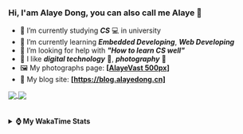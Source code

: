 ### Hi, **I'am Alaye Dong**, you can also call me **Alaye** 👋

- 📖 I’m currently studying ***CS*** 💻 in university
- 🌱 I’m currently learning ***Embedded Developing***, ***Web Developing***
- 🤔 I’m looking for help with ***"How to learn CS well"***
- 🤩 I like ***digital technology*** 📱, ***photography*** 📸
- 🖼️ My photographs page: **[[AlayeVast 500px](https://500px.com.cn/AlayeVast)]**
- 📰 My blog site: **[https://blog.alayedong.cn]**

<!--
[![Alaye's GitHub stats](https://github-readme-stats.vercel.app/api?username=Alaye-Dong&custom_title=Alaye%20Dong`s%20GitHub%20stats&show_icons=true&rank_icon=percentile&theme=transparent&include_all_commits=true&count_private=true)](https://github.com/anuraghazra/github-readme-stats) 
[![Top Langs](https://github-readme-stats.vercel.app/api/top-langs/?username=Alaye-Dong\&layout=compact&theme=transparent)](https://github.com/anuraghazra/github-readme-stats)
-->
<a href="https://github.com/anuraghazra/github-readme-stats">
  <img height=200 align="center" src="https://github-readme-stats.vercel.app/api?username=Alaye-Dong&custom_title=Alaye%20Dong`s%20GitHub%20stats&show_icons=true&rank_icon=percentile&theme=transparent&include_all_commits=true&count_private=true" />
</a>
<a href="https://github.com/anuraghazra/convoychat">
  <img height=200 align="center" src="https://github-readme-stats.vercel.app/api/top-langs/?username=Alaye-Dong&layout=compact&theme=transparent&include_all_commits=true&count_private=true&langs_count=8&card_width=300" />
</a>

<br />
<br />

<div style="display:none"> 
  <img src="https://visitor-badge.laobi.icu/badge?page_id=Alaye-Dong.Alaye-Dong"/>
</div>
<br />

<details>	
  <summary><b> ⌚ My WakaTime Stats </b></summary>

<br />

<!--START_SECTION:waka-->
![Code Time](http://img.shields.io/badge/Code%20Time-459%20hrs%2026%20mins-blue)

![Profile Views](http://img.shields.io/badge/Profile%20Views-2-blue)

![Lines of code](https://img.shields.io/badge/From%20Hello%20World%20I%27ve%20Written-1.2%20million%20lines%20of%20code-blue)

**🐱 My GitHub Data** 

> 📦 262.6 kB Used in GitHub's Storage 
 > 
> 🚫 Not Opted to Hire
 > 
> 📜 28 Public Repositories 
 > 
> 🔑 5 Private Repositories 
 > 
**I'm a Night 🦉** 

```text
🌞 Morning                105 commits         ██░░░░░░░░░░░░░░░░░░░░░░░   07.38 % 
🌆 Daytime                442 commits         ████████░░░░░░░░░░░░░░░░░   31.08 % 
🌃 Evening                602 commits         ███████████░░░░░░░░░░░░░░   42.33 % 
🌙 Night                  273 commits         █████░░░░░░░░░░░░░░░░░░░░   19.20 % 
```
📅 **I'm Most Productive on Thursday** 

```text
Monday                   240 commits         ████░░░░░░░░░░░░░░░░░░░░░   16.88 % 
Tuesday                  173 commits         ███░░░░░░░░░░░░░░░░░░░░░░   12.17 % 
Wednesday                172 commits         ███░░░░░░░░░░░░░░░░░░░░░░   12.10 % 
Thursday                 242 commits         ████░░░░░░░░░░░░░░░░░░░░░   17.02 % 
Friday                   199 commits         ███░░░░░░░░░░░░░░░░░░░░░░   13.99 % 
Saturday                 161 commits         ███░░░░░░░░░░░░░░░░░░░░░░   11.32 % 
Sunday                   235 commits         ████░░░░░░░░░░░░░░░░░░░░░   16.53 % 
```


📊 **This Week I Spent My Time On** 

```text
💬 Programming Languages: 
Python                   3 hrs 58 mins       █████████░░░░░░░░░░░░░░░░   35.30 % 
Jupyter                  3 hrs 14 mins       ███████░░░░░░░░░░░░░░░░░░   28.77 % 
Astro                    1 hr 35 mins        ████░░░░░░░░░░░░░░░░░░░░░   14.09 % 
Java                     1 hr 4 mins         ██░░░░░░░░░░░░░░░░░░░░░░░   09.54 % 
TypeScript               23 mins             █░░░░░░░░░░░░░░░░░░░░░░░░   03.50 % 

🔥 Editors: 
PyCharm                  7 hrs 24 mins       ████████████████░░░░░░░░░   65.72 % 
VS Code                  2 hrs 28 mins       ██████░░░░░░░░░░░░░░░░░░░   22.02 % 
IntelliJ IDEA            1 hr 22 mins        ███░░░░░░░░░░░░░░░░░░░░░░   12.26 % 

🐱‍💻 Projects: 
Class0409                6 hrs 16 mins       ██████████████░░░░░░░░░░░   55.75 % 
blog-fuwari-astro        2 hrs 28 mins       ██████░░░░░░░░░░░░░░░░░░░   22.02 % 
spring-mvc-demo          1 hr 11 mins        ███░░░░░░░░░░░░░░░░░░░░░░   10.65 % 
Class0414                56 mins             ██░░░░░░░░░░░░░░░░░░░░░░░   08.36 % 
hellossm                 7 mins              ░░░░░░░░░░░░░░░░░░░░░░░░░   01.11 % 
```

**I Mostly Code in C** 

```text
TypeScript               6 repos             █████░░░░░░░░░░░░░░░░░░░░   18.75 % 
Java                     4 repos             ███░░░░░░░░░░░░░░░░░░░░░░   12.50 % 
JavaScript               3 repos             ██░░░░░░░░░░░░░░░░░░░░░░░   09.38 % 
Python                   2 repos             ██░░░░░░░░░░░░░░░░░░░░░░░   06.25 % 
CSS                      1 repo              █░░░░░░░░░░░░░░░░░░░░░░░░   03.12 % 
```



**Timeline**

![Lines of Code chart](https://raw.githubusercontent.com/Alaye-Dong/Alaye-Dong/main/assets/bar_graph.png)


 Last Updated on 15/04/2025 18:48:14 UTC
<!--END_SECTION:waka-->

</details>
